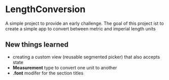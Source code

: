 # LengthConversion

A simple project to provide an early challenge.
The goal of this project ist to create a simple app to convert between metric and imperial length units

## New things learned
- creating a custom view (reusable segmented picker) that also accepts state
- **Measurement** type to convert one unit to another
- **.font** modifer for the section titles
